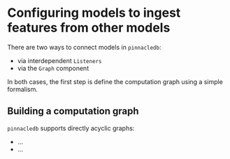 # Configuring models to ingest features from other models

There are two ways to connect models in `pinnacledb`:

- via interdependent `Listeners`
- via the `Graph` component

In both cases, the first step is define the computation graph using 
a simple formalism.

## Building a computation graph

`pinnacledb` supports directly acyclic graphs:

- ...
- ...

